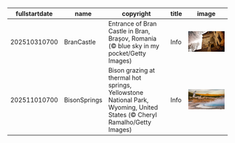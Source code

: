 |fullstartdate|name|copyright|title|image|
|--|--|--|--|--|
202510310700|BranCastle|Entrance of Bran Castle in Bran, Brașov, Romania (© blue sky in my pocket/Getty Images)|Info|![](/en-AU/2025/11/202510310700BranCastle.jpg)|
202511010700|BisonSprings|Bison grazing at thermal hot springs, Yellowstone National Park, Wyoming, United States (© Cheryl Ramalho/Getty Images)|Info|![](/en-AU/2025/11/202511010700BisonSprings.jpg)|
